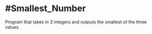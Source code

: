 <h1>#Smallest_Number</h1>
<p>Program that takes in 3 integers and outputs the smallest of the three values.</p>
